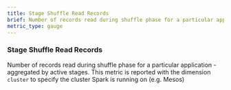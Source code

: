 ```yaml
---
title: Stage Shuffle Read Records
brief: Number of records read during shuffle phase for a particular application
metric_type: gauge
---
```

### Stage Shuffle Read Records
Number of records read during shuffle phase for a particular application - aggregated by active stages. This metric is reported with the dimension `cluster` to specify the cluster Spark is running on (e.g. Mesos)
